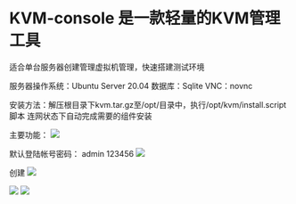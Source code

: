 # KVM-console 是一款轻量的KVM管理工具

 适合单台服务器创建管理虚拟机管理，快速搭建测试环境
 
 服务器操作系统：Ubuntu Server 20.04
 数据库：Sqlite
 VNC：novnc
 
 
 安装方法：解压根目录下kvm.tar.gz至/opt/目录中，执行/opt/kvm/install.script脚本 
 连网状态下自动完成需要的组件安装

 
 
 主要功能：
 ![](http://www.hylix.net/media/16395559449920/16395564343676.png)
 
 默认登陆帐号密码： admin  123456
![](http://www.hylix.net/media/16395559449920/16395564770186.png)
 
创建
![](http://www.hylix.net/media/16395559449920/16395565780571.png)

![](http://www.hylix.net/media/16395559449920/16395566218277.png)
![](http://www.hylix.net/media/16395559449920/16395567075501.png)

